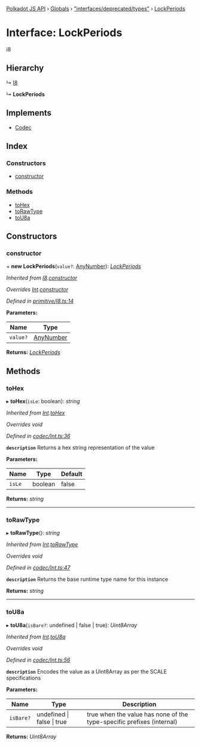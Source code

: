 [Polkadot JS API](../README.md) › [Globals](../globals.md) › ["interfaces/deprecated/types"](../modules/_interfaces_deprecated_types_.md) › [LockPeriods](_interfaces_deprecated_types_.lockperiods.md)

# Interface: LockPeriods

i8

## Hierarchy

  ↳ [I8](../classes/_primitive_i8_.i8.md)

  ↳ **LockPeriods**

## Implements

* [Codec](_types_.codec.md)

## Index

### Constructors

* [constructor](_interfaces_deprecated_types_.lockperiods.md#constructor)

### Methods

* [toHex](_interfaces_deprecated_types_.lockperiods.md#tohex)
* [toRawType](_interfaces_deprecated_types_.lockperiods.md#torawtype)
* [toU8a](_interfaces_deprecated_types_.lockperiods.md#tou8a)

## Constructors

###  constructor

\+ **new LockPeriods**(`value?`: [AnyNumber](../modules/_types_.md#anynumber)): *[LockPeriods](_interfaces_deprecated_types_.lockperiods.md)*

*Inherited from [I8](../classes/_primitive_i8_.i8.md).[constructor](../classes/_primitive_i8_.i8.md#constructor)*

*Overrides [Int](../classes/_codec_int_.int.md).[constructor](../classes/_codec_int_.int.md#constructor)*

*Defined in [primitive/I8.ts:14](https://github.com/polkadot-js/api/blob/3c47c3fdc3/packages/types/src/primitive/I8.ts#L14)*

**Parameters:**

Name | Type |
------ | ------ |
`value?` | [AnyNumber](../modules/_types_.md#anynumber) |

**Returns:** *[LockPeriods](_interfaces_deprecated_types_.lockperiods.md)*

## Methods

###  toHex

▸ **toHex**(`isLe`: boolean): *string*

*Inherited from [Int](../classes/_codec_int_.int.md).[toHex](../classes/_codec_int_.int.md#tohex)*

*Overrides void*

*Defined in [codec/Int.ts:36](https://github.com/polkadot-js/api/blob/3c47c3fdc3/packages/types/src/codec/Int.ts#L36)*

**`description`** Returns a hex string representation of the value

**Parameters:**

Name | Type | Default |
------ | ------ | ------ |
`isLe` | boolean | false |

**Returns:** *string*

___

###  toRawType

▸ **toRawType**(): *string*

*Inherited from [Int](../classes/_codec_int_.int.md).[toRawType](../classes/_codec_int_.int.md#torawtype)*

*Overrides void*

*Defined in [codec/Int.ts:47](https://github.com/polkadot-js/api/blob/3c47c3fdc3/packages/types/src/codec/Int.ts#L47)*

**`description`** Returns the base runtime type name for this instance

**Returns:** *string*

___

###  toU8a

▸ **toU8a**(`isBare?`: undefined | false | true): *Uint8Array*

*Inherited from [Int](../classes/_codec_int_.int.md).[toU8a](../classes/_codec_int_.int.md#tou8a)*

*Overrides void*

*Defined in [codec/Int.ts:56](https://github.com/polkadot-js/api/blob/3c47c3fdc3/packages/types/src/codec/Int.ts#L56)*

**`description`** Encodes the value as a Uint8Array as per the SCALE specifications

**Parameters:**

Name | Type | Description |
------ | ------ | ------ |
`isBare?` | undefined &#124; false &#124; true | true when the value has none of the type-specific prefixes (internal)  |

**Returns:** *Uint8Array*
